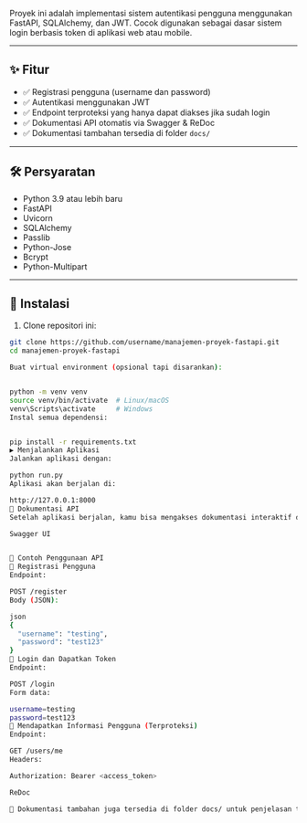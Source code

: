
Proyek ini adalah implementasi sistem autentikasi pengguna menggunakan FastAPI, SQLAlchemy, dan JWT. Cocok digunakan sebagai dasar sistem login berbasis token di aplikasi web atau mobile.

---

## ✨ Fitur

- ✅ Registrasi pengguna (username dan password)
- ✅ Autentikasi menggunakan JWT
- ✅ Endpoint terproteksi yang hanya dapat diakses jika sudah login
- ✅ Dokumentasi API otomatis via Swagger & ReDoc
- ✅ Dokumentasi tambahan tersedia di folder `docs/`

---

## 🛠️ Persyaratan

- Python 3.9 atau lebih baru
- FastAPI
- Uvicorn
- SQLAlchemy
- Passlib
- Python-Jose
- Bcrypt
- Python-Multipart

---

## 🚀 Instalasi

1. Clone repositori ini:

```bash
git clone https://github.com/username/manajemen-proyek-fastapi.git
cd manajemen-proyek-fastapi

Buat virtual environment (opsional tapi disarankan):


python -m venv venv
source venv/bin/activate  # Linux/macOS
venv\Scripts\activate     # Windows
Instal semua dependensi:


pip install -r requirements.txt
▶️ Menjalankan Aplikasi
Jalankan aplikasi dengan:

python run.py
Aplikasi akan berjalan di:

http://127.0.0.1:8000
📘 Dokumentasi API
Setelah aplikasi berjalan, kamu bisa mengakses dokumentasi interaktif di:

Swagger UI


🧪 Contoh Penggunaan API
🔸 Registrasi Pengguna
Endpoint:

POST /register
Body (JSON):

json
{
  "username": "testing",
  "password": "test123"
}
🔸 Login dan Dapatkan Token
Endpoint:

POST /login
Form data:

username=testing
password=test123
🔸 Mendapatkan Informasi Pengguna (Terproteksi)
Endpoint:

GET /users/me
Headers:

Authorization: Bearer <access_token>

ReDoc

📁 Dokumentasi tambahan juga tersedia di folder docs/ untuk penjelasan teknis, struktur folder, dan contoh penggunaan lebih lanjut.